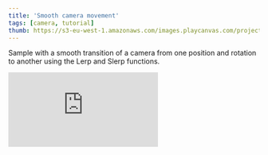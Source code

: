 ```yaml
---
title: 'Smooth camera movement'
tags: [camera, tutorial]
thumb: https://s3-eu-west-1.amazonaws.com/images.playcanvas.com/projects/12/437461/2E89D4-image-75.jpg
---
```


Sample with a smooth transition of a camera from one position and rotation to another using the Lerp and Slerp functions.

<div className="iframe-container">
    <iframe loading="lazy" src="https://playcanv.as/p/T7VKMrs8/" title="Smooth camera movement" webkitallowfullscreen="true" mozallowfullscreen="true" allow="autoplay" allowfullscreen="true" allowvr="" scrolling="no" frameborder="0" />
</div>
